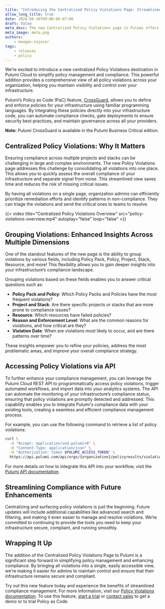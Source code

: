 ```yaml
---
title: "Introducing the Centralized Policy Violations Page: Streamlined Compliance Management"
allow_long_title: true
date: 2024-08-26T09:00:00-07:00
draft: false
meta_desc: The new Centralized Policy Violations page in Pulumi offers enhanced visibility and control by consolidating all policy violations.
meta_image: meta.png
authors:
    - meagan-cojocar
tags:
    - releases
    - policy
---
```


We’re excited to introduce a new centralized Policy Violations destination in Pulumi Cloud to simplify policy management and compliance. This powerful addition provides a comprehensive view of all policy violations across your organization, helping you maintain visibility and control over your infrastructure.

Pulumi’s Policy as Code (PaC) feature, [CrossGuard](/docs/using-pulumi/crossguard), allows you to define and enforce policies for your infrastructure using familiar programming languages. By integrating these policies directly into your infrastructure code, you can automate compliance checks, gate deployments to ensure security best practices, and maintain governance across all your providers.

**Note:** Pulumi CrossGuard is available in the Pulumi Business Critical edition.

## Centralized Policy Violations: Why It Matters

Ensuring compliance across multiple projects and stacks can be challenging in large and complex environments. The new Policy Violations page addresses this challenge by consolidating all violations into one place. This allows you to quickly assess the overall compliance of your infrastructure and separate signal from noise. This streamlined view saves time and reduces the risk of missing critical issues.

By having all violations on a single page, organization admins can efficiently prioritize remediation efforts and identify patterns in non-compliance. They can triage the violations and send the critical ones to teams to resolve.

{{< video title="Centralized Policy Violations Overview" src="policy-violations-overview.mp4" autoplay="false" loop="false" >}}

## Grouping Violations: Enhanced Insights Across Multiple Dimensions

One of the standout features of the new page is the ability to group violations by various fields, including Policy Pack, Policy, Project, Stack, Resource, and more! This flexibility allows you to gain deeper insights into your infrastructure’s compliance landscape.

Grouping violations based on these fields enables you to answer critical questions such as:

- **Policy Pack and Policy**: Which Policy Packs and Policies have the most frequent violations?
- **Project and Stack**: Are there specific projects or stacks that are more prone to compliance issues?
- **Resource**: Which resources have failed policies?
- **Reason and Enforcement Level**: What are the common reasons for violations, and how critical are they?
- **Violation Date**: When are violations most likely to occur, and are there patterns over time?

These insights empower you to refine your policies, address the most problematic areas, and improve your overall compliance strategy.

## Accessing Policy Violations via API

To further enhance your compliance management, you can leverage the Pulumi Cloud REST API to programmatically access policy violations, trigger automated workflows, and import data into your analytics systems. The API can automate the monitoring of your infrastructure’s compliance status, ensuring that policy violations are promptly detected and addressed. This capability enables you to integrate Pulumi's compliance data with your existing tools, creating a seamless and efficient compliance management process.

For example, you can use the following command to retrieve a list of policy violations:

```bash
curl \
  -H "Accept: application/vnd.pulumi+8" \
  -H "Content-Type: application/json" \
  -H "Authorization: token $PULUMI_ACCESS_TOKEN" \
  https://api.pulumi.com/api/orgs/{organization}/policyresults/violations
```

For more details on how to integrate this API into your workflow, visit the [Pulumi API documentation](/docs/pulumi-cloud/cloud-rest-api/#list-policy-violations).

## Streamlining Compliance with Future Enhancements

Centralizing and surfacing policy violations is just the beginning. Future updates will include additional capabilities like advanced search and filtering, and making it even easier to manage and resolve violations. We’re committed to continuing to provide the tools you need to keep your infrastructure secure, compliant, and running smoothly.

## Wrapping It Up

The addition of the Centralized Policy Violations Page to Pulumi is a significant step forward in simplifying policy management and enhancing compliance. By bringing all violations into a single, easily accessible view, we’re making it easier for admins to maintain control and ensure that their infrastructure remains secure and compliant.

Try out this new feature today and experience the benefits of streamlined compliance management. For more information, visit our [Policy Violations documentation](/docs/guides/crossguard/policy-violations/). To use this feature, [start a trial](https://app.pulumi.com/signup) or [contact sales](/contact/) to get a demo or to trial Policy as Code.
